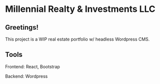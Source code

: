 # Millennial Realty &amp; Investments LLC

## Greetings!
This project is a WIP real estate portfolio w/ headless Wordpress CMS.

## Tools
Frontend: React, Bootstrap

Backend: Wordpress
